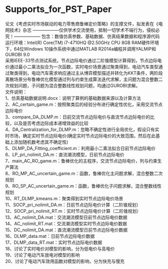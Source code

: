 # Supports_for_PST_Paper
论文《考虑实时市场联动的电力零售商鲁棒定价策略》的支撑文件，拟发表在《电网技术》杂志
——————仅供学术交流使用，抵制一切学术不端行为，侵权必究！——————
包含：数值仿真参数、基础数据、仿真结果数据和程序源代码
运行环境：Intel(R) Core(TM) i7-4710HQ @2.50GHz CPU 8GB RAM硬件环境下，64位Windows 10操作系统中通过MATLAB R2014a编程并调用YALMIP和GUROBI 9.0  
采用IEEE-33节点测试系统，节点边际电价通过二阶锥模型计算得到，节点边际电价通过最小二乘法拟合为一次函数，实时电价场景通过聚类得到，电动汽车类型通过聚类得到，电动汽车需求响应通过主从博弈模型描述并转化为KKT条件，两阶段离散场景分布鲁棒优化模型通过列与约束生成算法迭代求解，主问题为混合整数二次规划问题，子问题为混合整数线性规划问题，均通过GUROBI求解。  
文件说明：  
1、仿真基础数据说明.docx：说明了算例的基础数据来源以及计算方法  
2、AC_certain_game.m：按照聚类后的经验分布进行确定性优化，采用交流节点边际电价  
3、compare_DA_DLMP.m：日前交流节点边际电价与直流节点边际电价的比较，以及是否考虑边际成本递增效益的比较  
4、DA_Centralization_for_DLMP.m：忽略不确定性进行全局优化，假设只有实时市场，确定实时节点边际电价(确定实时节点边际电价的大致范围，然后在此基础上添加随机数考虑其不确定性)  
5、DLMP_DA_Fitting_coefficient.m：利用最小二乘法拟合日前节点边际电价  
6、LP_pri_nolimit_DA.m：直流潮流模型，日前节点边际电价  
7、main_AC_RO_game.m：鲁棒优化的主程序，交流节点边际电价，列与约束生产算法  
8、RO_MP_AC_uncertain_game.m：函数，鲁棒优化主问题求解，混合整数二次规划  
9、RO_SP_AC_uncertain_game.m：函数，鲁棒优化子问题求解，混合整数线性规划  
10、RT_DLMP_kmeans.m：聚类得到实时节点边际电价场景  
11、SOCP_pri_nolimit_DA.m：日前节点边际电价计算（二阶锥规划）  
12、SOCP_pri_nolimit_RT.m：实时节点边际电价计算（二阶锥规划）  
13、AC_nolimit_DA.mat：交流潮流模型日前节点边际电价数据  
14、AC_nolimit_RT.mat：交流潮流模型实时节点边际电价数据  
15、DC_nolimit_DA.mat：直流潮流模型日前节点边际电价数据  
16、DLMP_data.mat：日前节点边际电价数据  
17、DLMP_data_RT.mat：实时节点边际电价数据  
18、讨论了实时电价对模型的影响，分为低电价与高电价  
19、讨论了电动汽车放电对模型的影响  
20、讨论了电动汽车效用函数对模型的影响，分为快充与慢充  
